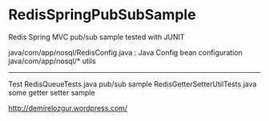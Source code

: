 RedisSpringPubSubSample
=======================

Redis Spring MVC pub/sub sample tested with JUNIT

java/com/app/nosql/RedisConfig.java : Java Config bean configuration
java/com/app/nosql/* utils

-----------------------
Test
RedisQueueTests.java   pub/sub sample
RedisGetterSetterUtilTests.java some getter setter sample

http://demirelozgur.wordpress.com/


